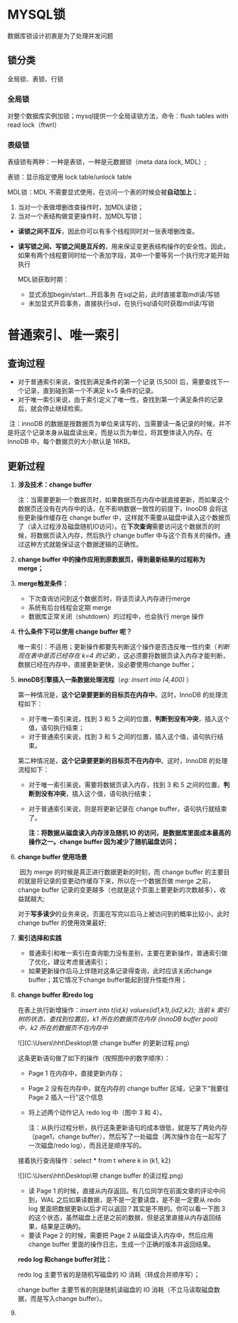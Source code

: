 # MYSQL锁

数据库锁设计初衷是为了处理并发问题

## 锁分类

全局锁、表锁、行锁

### 全局锁

对整个数据库实例加锁；mysql提供一个全局读锁方法，命令：flush tables with read lock（ftwrl）

### 表级锁

表级锁有两种：一种是表锁，一种是元数据锁（meta data lock, MDL）;

表锁：显示指定使用 lock table/unlock table

MDL锁：MDL 不需要显式使用，在访问一个表的时候会被**自动加上**；

1. 当对一个表做增删改查操作时，加MDL读锁；
2. 当对一个表结构做变更操作时，加MDL写锁；

- **读锁之间不互斥**，因此你可以有多个线程同时对一张表增删改查。

- **读写锁之间、写锁之间是互斥的**，用来保证变更表结构操作的安全性。因此，如果有两个线程要同时给一个表加字段，其中一个要等另一个执行完才能开始执行

  MDL锁获取时期：

  - 显式添加begin/start...开启事务 在sql之前，此时直接拿取mdl读/写锁
  - 未加显式开启事务，直接执行sql，在执行sql语句时获取mdl读/写锁



# 普通索引、唯一索引

## 查询过程

- 对于普通索引来说，查找到满足条件的第一个记录 (5,500) 后，需要查找下一个记录，直到碰到第一个不满足 k=5 条件的记录。
- 对于唯一索引来说，由于索引定义了唯一性，查找到第一个满足条件的记录后，就会停止继续检索。

​    注：innoDB 的数据是按数据页为单位来读写的，当需要读一条记录的时候，并不是将这个记录本身从磁盘读出来，而是以页为单位，将其整体读入内存。在 InnoDB 中，每个数据页的大小默认是 16KB。

## 更新过程

1. **涉及技术：change buffer**

   ​    注：当需要更新一个数据页时，如果数据页在内存中就直接更新，而如果这个数据页还没有在内存中的话，在不影响数据一致性的前提下，InooDB 会将这些更新操作缓存在 change buffer 中，这样就不需要从磁盘中读入这个数据页了（读入过程涉及磁盘随机IO访问）。在**下次查询**需要访问这个数据页的时候，将数据页读入内存，然后执行 change buffer 中与这个页有关的操作。通过这种方式就能保证这个数据逻辑的正确性。

2.  **change buffer 中的操作应用到原数据页，得到最新结果的过程称为 merge；**

3. **merge触发条件：**

   - 下次查询访问到这个数据页时，将该页读入内存进行merge
   - 系统有后台线程会定期 merge
   - 数据库正常关闭（shutdown）的过程中，也会执行 merge 操作

4. **什么条件下可以使用 change buffer 呢？**

   ​    唯一索引：不适用；更新操作都要先判断这个操作是否违反唯一性约束（*判断现在表中是否已经存在 k=4 的记录*），这必须要将数据页读入内存才能判断，数据已经在内存中，直接更新更快，没必要使用change buffer；

5. **innoDB引擎插入一条数据处理流程**（*eg: insert into (4,400)* ）

   第一种情况是，**这个记录要更新的目标页在内存中**。这时，InnoDB 的处理流程如下：

   - 对于唯一索引来说，找到 3 和 5 之间的位置，**判断到没有冲突**，插入这个值，语句执行结束；
   - 对于普通索引来说，找到 3 和 5 之间的位置，插入这个值，语句执行结束。

   第二种情况是，**这个记录要更新的目标页不在内存中**。这时，InnoDB 的处理流程如下：

   - 对于唯一索引来说，需要将数据页读入内存，找到 3 和 5 之间的位置，**判断到没有冲突**，插入这个值，语句执行结束；

   - 对于普通索引来说，则是将更新记录在 change buffer，语句执行就结束了。

     **注：将数据从磁盘读入内存涉及随机 IO 的访问，是数据库里面成本最高的操作之一。change buffer 因为减少了随机磁盘访问；**

6. **change buffer 使用场景**

   ​    因为 merge 的时候是真正进行数据更新的时刻，而 change buffer 的主要目的就是将记录的变更动作缓存下来，所以在一个数据页做 merge 之前，change buffer 记录的变更越多（也就是这个页面上要更新的次数越多），收益就越大;

   对于**写多读少**的业务来说，页面在写完以后马上被访问到的概率比较小，此时 change buffer 的使用效果最好;

7. **索引选择和实践**

   - 普通索引和唯一索引在查询能力没有差别，主要在更新操作，普通索引做了优化，建议考虑普通索引；
   - 如果更新操作后马上伴随对这条记录得查询，此时应该关闭change buffer；其它情况下change buffer能起到提升性能作用；

8. **change buffer 和redo log**

   在表上执行新增操作：*insert into t(id,k) values(id1,k1),(id2,k2);* *当前 k 索引树的状态，查找到位置后，k1 所在的数据页在内存 (InnoDB buffer pool) 中，k2 所在的数据页不在内存中*

   ![](C:\Users\hht\Desktop\带 change buffer 的更新过程.png)

   这条更新语句做了如下的操作（按照图中的数字顺序）：

   - Page 1 在内存中，直接更新内存；

   - Page 2 没有在内存中，就在内存的 change buffer 区域，记录下“我要往 Page 2 插入一行”这个信息

   - 将上述两个动作记入 redo log 中（图中 3 和 4）。

     注：从执行过程分析，执行这条更新语句的成本很低，就是写了两处内存（page1，change buffer），然后写了一处磁盘（两次操作合在一起写了一次磁盘/redo log），而且还是顺序写的。

   接着执行查询操作：select * from t where k in (k1, k2)

   ![](C:\Users\hht\Desktop\带 change buffer 的读过程.png)

   - 读 Page 1 的时候，直接从内存返回。有几位同学在前面文章的评论中问到，WAL 之后如果读数据，是不是一定要读盘，是不是一定要从 redo log 里面把数据更新以后才可以返回？其实是不用的。你可以看一下图 3 的这个状态，虽然磁盘上还是之前的数据，但是这里直接从内存返回结果，结果是正确的。
   - 要读 Page 2 的时候，需要把 Page 2 从磁盘读入内存中，然后应用 change buffer 里面的操作日志，生成一个正确的版本并返回结果。

   **redo log 和change buffer对比：**

   redo log 主要节省的是随机写磁盘的 IO 消耗（转成合并顺序写）；

   change buffer 主要节省的则是随机读磁盘的 IO 消耗（不立马读取磁盘数据，而是写入change buffer）。

9. 

   

   

   

   

   

   



